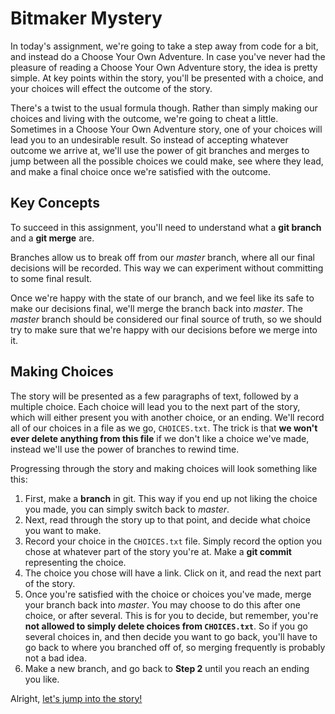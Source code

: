 # Bitmaker Mystery 
In today's assignment, we're going to take a step away from code for a bit, and instead do a Choose Your Own Adventure. In case you've never had the pleasure of reading a Choose Your Own Adventure story, the idea is pretty simple. At key points within the story, you'll be presented with a choice, and your choices will effect the outcome of the story.

There's a twist to the usual formula though. Rather than simply making our choices and living with the outcome, we're going to cheat a little. Sometimes in a Choose Your Own Adventure story, one of your choices will lead you to an undesirable result. So instead of accepting whatever outcome we arrive at, we'll use the power of git branches and merges to jump between all the possible choices we could make, see where they lead, and make a final choice once we're satisfied with the outcome.

## Key Concepts
To succeed in this assignment, you'll need to understand what a **git branch** and a **git merge** are.

Branches allow us to break off from our *master* branch, where all our final decisions will be recorded. This way we can experiment without committing to some final result.

Once we're happy with the state of our branch, and we feel like its safe to make our decisions final, we'll merge the branch back into *master*. The *master* branch should be considered our final source of truth, so we should try to make sure that we're happy with our decisions before we merge into it.

## Making Choices
The story will be presented as a few paragraphs of text, followed by a multiple choice. Each choice will lead you to the next part of the story, which will either present you with another choice, or an ending. We'll record all of our choices in a file as we go, `CHOICES.txt`. The trick is that **we won't ever delete anything from this file** if we don't like a choice we've made, instead we'll use the power of branches to rewind time.

Progressing through the story and making choices will look something like this:
1. First, make a **branch** in git. This way if you end up not liking the choice you made, you can simply switch back to *master*.
1. Next, read through the story up to that point, and decide what choice you want to make.
1. Record your choice in the `CHOICES.txt` file. Simply record the option you chose at whatever part of the story you're at. Make a **git commit** representing the choice.
1. The choice you chose will have a link. Click on it, and read the next part of the story.
1. Once you're satisfied with the choice or choices you've made, merge your branch back into *master*. You may choose to do this after one choice, or after several. This is for you to decide, but remember, you're **not allowed to simply delete choices from `CHOICES.txt`**. So if you go several choices in, and then decide you want to go back, you'll have to go back to where you branched off of, so merging frequently is probably not a bad idea.
1. Make a new branch, and go back to **Step 2** until you reach an ending you like.

Alright, [let's jump into the story!](story/intro.md)
